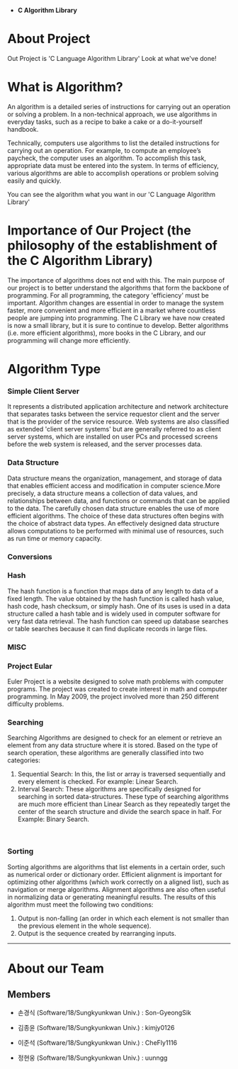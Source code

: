 * <b>C Algorithm Library</b>

# About Project
Out Project is 'C Language Algorithm Library'
Look at what we've done!


# What is Algorithm?
An algorithm is a detailed series of instructions for carrying out an operation or solving a problem. In a non-technical approach, we use algorithms in everyday tasks, such as a recipe to bake a cake or a do-it-yourself handbook.

Technically, computers use algorithms to list the detailed instructions for carrying out an operation. For example, to compute an employee’s paycheck, the computer uses an algorithm. To accomplish this task, appropriate data must be entered into the system. In terms of efficiency, various algorithms are able to accomplish operations or problem solving easily and quickly.


You can see the algorithm what you want in our 'C Language Algorithm Library'


# Importance of Our Project (the philosophy of the establishment of the C Algorithm Library)
 The importance of algorithms does not end with this. The main purpose of our project is to better understand the algorithms that form the backbone of programming. For all programming, the category 'efficiency' must be important. Algorithm changes are essential in order to manage the system faster, more convenient and more efficient in a market where countless people are jumping into programming. The C Library we have now created is now a small library, but it is sure to continue to develop. Better algorithms (i.e. more efficient algorithms), more books in the C Library, and our programming will change more efficiently.


# Algorithm Type
### Simple Client Server
 It represents a distributed application architecture and network architecture that separates tasks between the service requestor client and the server that is the provider of the service resource. Web systems are also classified as extended 'client server systems' but are generally referred to as client server systems, which are installed on user PCs and processed screens before the web system is released, and the server processes data.
<br>
### Data Structure
 Data structure means the organization, management, and storage of data that enables efficient access and modification in computer science.More precisely, a data structure means a collection of data values, and relationships between data, and functions or commands that can be applied to the data. The carefully chosen data structure enables the use of more efficient algorithms. The choice of these data structures often begins with the choice of abstract data types. An effectively designed data structure allows computations to be performed with minimal use of resources, such as run time or memory capacity.
<br>
### Conversions
### Hash
 The hash function is a function that maps data of any length to data of a fixed length. The value obtained by the hash function is called hash value, hash code, hash checksum, or simply hash. One of its uses is used in a data structure called a hash table and is widely used in computer software for very fast data retrieval. The hash function can speed up database searches or table searches because it can find duplicate records in large files.
<br>
### MISC
### Project Eular
 Euler Project is a website designed to solve math problems with computer programs. The project was created to create interest in math and computer programming. In May 2009, the project involved more than 250 different difficulty problems.
<br>
### Searching
 Searching Algorithms are designed to check for an element or retrieve an element from any data structure where it is stored. Based on the type of search operation, these algorithms are generally classified into two categories:
1. Sequential Search: In this, the list or array is traversed sequentially and every element is checked. For example: Linear Search.
2. Interval Search: These algorithms are specifically designed for searching in sorted data-structures. These type of searching algorithms are much more efficient than Linear Search as they repeatedly target the center of the search structure and divide the search space in half. For Example: Binary Search.
<br>

### Sorting
 Sorting algorithms are algorithms that list elements in a certain order, such as numerical order or dictionary order. Efficient alignment is important for optimizing other algorithms (which work correctly on a aligned list), such as navigation or merge algorithms. Alignment algorithms are also often useful in normalizing data or generating meaningful results. The results of this algorithm must meet the following two conditions:

1. Output is non-falling (an order in which each element is not smaller than the previous element in the whole sequence).
2. Output is the sequence created by rearranging inputs.

***


# About our Team
## Members

 

+ 손경식 (Software/18/Sungkyunkwan Univ.) : Son-GyeongSik

+ 김종윤 (Software/18/Sungkyunkwan Univ.) : kimjy0126

+ 이준석 (Software/18/Sungkyunkwan Univ.) : CheFly1116

+ 정현웅 (Software/18/Sungkyunkwan Univ.) : uunngg

